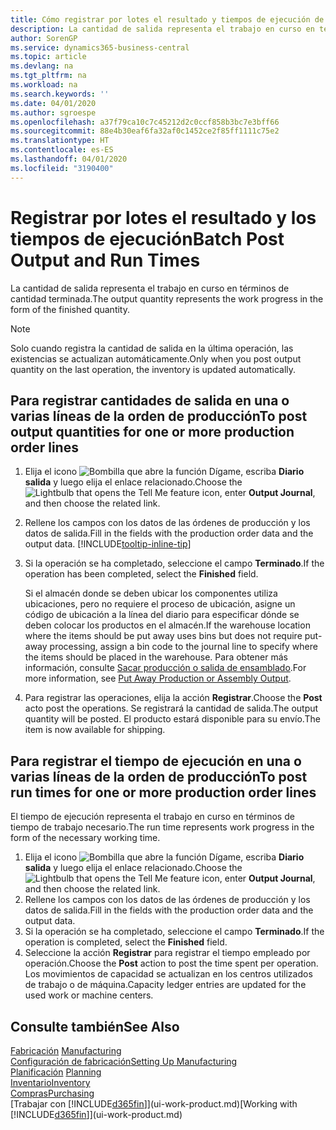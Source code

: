 ```yaml
---
title: Cómo registrar por lotes el resultado y tiempos de ejecución de producción | Documentos de Microsoft
description: La cantidad de salida representa el trabajo en curso en términos de cantidad terminada.
author: SorenGP
ms.service: dynamics365-business-central
ms.topic: article
ms.devlang: na
ms.tgt_pltfrm: na
ms.workload: na
ms.search.keywords: ''
ms.date: 04/01/2020
ms.author: sgroespe
ms.openlocfilehash: a37f79ca10c7c45212d2c0ccf858b3bc7e3bff66
ms.sourcegitcommit: 88e4b30eaf6fa32af0c1452ce2f85ff1111c75e2
ms.translationtype: HT
ms.contentlocale: es-ES
ms.lasthandoff: 04/01/2020
ms.locfileid: "3190400"
---
```

# <a name="batch-post-output-and-run-times"></a><span data-ttu-id="16889-103">Registrar por lotes el resultado y los tiempos de ejecución</span><span class="sxs-lookup"><span data-stu-id="16889-103">Batch Post Output and Run Times</span></span>
<span data-ttu-id="16889-104">La cantidad de salida representa el trabajo en curso en términos de cantidad terminada.</span><span class="sxs-lookup"><span data-stu-id="16889-104">The output quantity represents the work progress in the form of the finished quantity.</span></span>  

> [!NOTE]
> <span data-ttu-id="16889-105">Solo cuando registra la cantidad de salida en la última operación, las existencias se actualizan automáticamente.</span><span class="sxs-lookup"><span data-stu-id="16889-105">Only when you post output quantity on the last operation, the inventory is updated automatically.</span></span>  

## <a name="to-post-output-quantities-for-one-or-more-production-order-lines"></a><span data-ttu-id="16889-106">Para registrar cantidades de salida en una o varias líneas de la orden de producción</span><span class="sxs-lookup"><span data-stu-id="16889-106">To post output quantities for one or more production order lines</span></span>
1. <span data-ttu-id="16889-107">Elija el icono ![Bombilla que abre la función Dígame](media/ui-search/search_small.png "Dígame qué desea hacer"), escriba **Diario salida** y luego elija el enlace relacionado.</span><span class="sxs-lookup"><span data-stu-id="16889-107">Choose the ![Lightbulb that opens the Tell Me feature](media/ui-search/search_small.png "Tell me what you want to do") icon, enter **Output Journal**, and then choose the related link.</span></span>  
2. <span data-ttu-id="16889-108">Rellene los campos con los datos de las órdenes de producción y los datos de salida.</span><span class="sxs-lookup"><span data-stu-id="16889-108">Fill in the fields with the production order data and the output data.</span></span> [!INCLUDE[tooltip-inline-tip](includes/tooltip-inline-tip_md.md)]
3. <span data-ttu-id="16889-109">Si la operación se ha completado, seleccione el campo **Terminado**.</span><span class="sxs-lookup"><span data-stu-id="16889-109">If the operation has been completed, select the **Finished** field.</span></span>  

    <span data-ttu-id="16889-110">Si el almacén donde se deben ubicar los componentes utiliza ubicaciones, pero no requiere el proceso de ubicación,  asigne un código de ubicación a la línea del diario para especificar dónde se deben colocar los productos en el almacén.</span><span class="sxs-lookup"><span data-stu-id="16889-110">If the warehouse location where the items should be put away uses bins but does not require put-away processing,  assign a bin code to the journal line to specify where the items should be placed in the warehouse.</span></span> <span data-ttu-id="16889-111">Para obtener más información, consulte [Sacar producción o salida de ensamblado](warehouse-how-to-put-away-production-output.md).</span><span class="sxs-lookup"><span data-stu-id="16889-111">For more information, see [Put Away Production or Assembly Output](warehouse-how-to-put-away-production-output.md).</span></span>  

4. <span data-ttu-id="16889-112">Para registrar las operaciones, elija la acción **Registrar**.</span><span class="sxs-lookup"><span data-stu-id="16889-112">Choose the **Post** acto post the operations.</span></span> <span data-ttu-id="16889-113">Se registrará la cantidad de salida.</span><span class="sxs-lookup"><span data-stu-id="16889-113">The output quantity will be posted.</span></span> <span data-ttu-id="16889-114">El producto estará disponible para su envío.</span><span class="sxs-lookup"><span data-stu-id="16889-114">The item is now available for shipping.</span></span>  

## <a name="to-post-run-times-for-one-or-more-production-order-lines"></a><span data-ttu-id="16889-115">Para registrar el tiempo de ejecución en una o varias líneas de la orden de producción</span><span class="sxs-lookup"><span data-stu-id="16889-115">To post run times for one or more production order lines</span></span>
<span data-ttu-id="16889-116">El tiempo de ejecución representa el trabajo en curso en términos de tiempo de trabajo necesario.</span><span class="sxs-lookup"><span data-stu-id="16889-116">The run time represents work progress in the form of the necessary working time.</span></span>    

1.  <span data-ttu-id="16889-117">Elija el icono ![Bombilla que abre la función Dígame](media/ui-search/search_small.png "Dígame qué desea hacer"), escriba **Diario salida** y luego elija el enlace relacionado.</span><span class="sxs-lookup"><span data-stu-id="16889-117">Choose the ![Lightbulb that opens the Tell Me feature](media/ui-search/search_small.png "Tell me what you want to do") icon, enter **Output Journal**, and then choose the related link.</span></span>  
2. <span data-ttu-id="16889-118">Rellene los campos con los datos de las órdenes de producción y los datos de salida.</span><span class="sxs-lookup"><span data-stu-id="16889-118">Fill in the fields with the production order data and the output data.</span></span>  
3.  <span data-ttu-id="16889-119">Si la operación se ha completado, seleccione el campo **Terminado**.</span><span class="sxs-lookup"><span data-stu-id="16889-119">If the operation is completed, select the **Finished** field.</span></span>  
4. <span data-ttu-id="16889-120">Seleccione la acción **Registrar** para registrar el tiempo empleado por operación.</span><span class="sxs-lookup"><span data-stu-id="16889-120">Choose the **Post** action to post the time spent per operation.</span></span> <span data-ttu-id="16889-121">Los movimientos de capacidad se actualizan en los centros utilizados de trabajo o de máquina.</span><span class="sxs-lookup"><span data-stu-id="16889-121">Capacity ledger entries are updated for the used work or machine centers.</span></span>

## <a name="see-also"></a><span data-ttu-id="16889-122">Consulte también</span><span class="sxs-lookup"><span data-stu-id="16889-122">See Also</span></span>  
<span data-ttu-id="16889-123">[Fabricación](production-manage-manufacturing.md)  </span><span class="sxs-lookup"><span data-stu-id="16889-123">[Manufacturing](production-manage-manufacturing.md)  </span></span>  
[<span data-ttu-id="16889-124">Configuración de fabricación</span><span class="sxs-lookup"><span data-stu-id="16889-124">Setting Up Manufacturing</span></span>](production-configure-production-processes.md)  
<span data-ttu-id="16889-125">[Planificación](production-planning.md)    </span><span class="sxs-lookup"><span data-stu-id="16889-125">[Planning](production-planning.md)    </span></span>  
[<span data-ttu-id="16889-126">Inventario</span><span class="sxs-lookup"><span data-stu-id="16889-126">Inventory</span></span>](inventory-manage-inventory.md)  
[<span data-ttu-id="16889-127">Compras</span><span class="sxs-lookup"><span data-stu-id="16889-127">Purchasing</span></span>](purchasing-manage-purchasing.md)  
<span data-ttu-id="16889-128">[Trabajar con [!INCLUDE[d365fin](includes/d365fin_md.md)]](ui-work-product.md)</span><span class="sxs-lookup"><span data-stu-id="16889-128">[Working with [!INCLUDE[d365fin](includes/d365fin_md.md)]](ui-work-product.md)</span></span>
